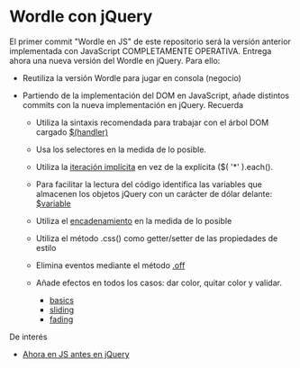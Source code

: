 # Wordle con jQuery


El primer commit "Wordle en JS" de este repositorio será la versión anterior implementada con JavaScript COMPLETAMENTE OPERATIVA.
Entrega ahora una nueva versión del Wordle en jQuery. Para ello:  

- Reutiliza la versión Wordle para jugar en consola (negocio)
- Partiendo de la implementación del DOM en JavaScript, añade distintos commits con la nueva implementación en jQuery. Recuerda

  - Utiliza la sintaxis recomendada para trabajar con el árbol DOM cargado [$(handler)](https://api.jquery.com/ready/#ready-handler-handler)
  - Usa los selectores en la medida de lo posible.
  - Utiliza la [iteración implícita](https://learn.jquery.com/using-jquery-core/iterating/#sometimes-each-isn-39-t-necessary) en vez de la explícita ($( '*' ).each().  
  - Para facilitar la lectura del código identifica las variables que almacenen los objetos jQuery con un carácter de dólar delante: [$variable](https://stackoverflow.com/a/6209475)
  - Utiliza el [encadenamiento](https://learn.jquery.com/using-jquery-core/working-with-selections/#chaining) en la medida de lo posible
  - Utiliza el método .css() como getter/setter de las propiedades de estilo
  - Elimina eventos mediante el método [.off](https://api.jquery.com/off/)
  
  - Añade efectos en todos los casos: dar color, quitar color y validar. 
    
    - [basics](https://api.jquery.com/category/effects/basics/)
    - [sliding](https://api.jquery.com/category/effects/sliding/)
    - [fading](https://api.jquery.com/category/effects/fading/)

De interés

- [Ahora en JS antes en jQuery](https://flaviocopes.com/jquery/)

